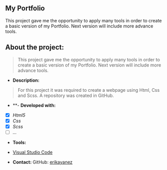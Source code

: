 ## My Portfolio

This project gave me the opportunity to apply many tools in order to create a basic version of my Portfolio.  Next version will include more advance tools.

## About the project:
> This project gave me the opportunity to apply many tools in order to create a basic version of my Portfolio.  Next version will include more advance tools.

- **Description:**
> For this project it was required to create a webpage using Html, Css and Scss.  A repository was created in GitHub.

- **- **Developed with:**
- [x] _Html5_
- [x] _Css_
- [x] _Scss_
- [ ] _..._
- **Tools:**
- [Visual Studio Code](https://code.visualstudio.com/)

- **Contact:**
GitHub: [erikayanez](https://github.com/)<br>

